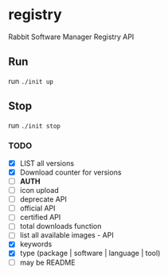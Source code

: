 # registry

Rabbit Software Manager Registry API

## Run

run `./init up`

## Stop

run `./init stop`

### TODO

- [x] LIST all versions
- [x] Download counter for versions
- [ ] **AUTH**
- [ ] icon upload
- [ ] deprecate API
- [ ] official API
- [ ] certified API
- [ ] total downloads function
- [ ] list all available images - API
- [x] keywords
- [x] type (package | software | language | tool)
- [ ] may be README